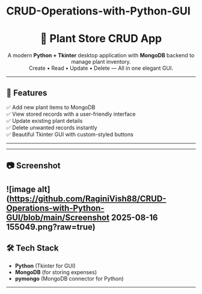 # CRUD-Operations-with-Python-GUI
<h1 align="center">🌿 Plant Store CRUD App</h1>

<p align="center">
A modern <b>Python + Tkinter</b> desktop application with <b>MongoDB</b> backend to manage plant inventory.<br>
Create • Read • Update • Delete — All in one elegant GUI.
</p>


---

## 🚀 Features
✅ Add new plant items to MongoDB  
✅ View stored records with a user-friendly interface  
✅ Update existing plant details  
✅ Delete unwanted records instantly  
✅ Beautiful Tkinter GUI with custom-styled buttons

---

---

## 📷 Screenshot
![image alt](https://github.com/RaginiVish88/CRUD-Operations-with-Python-GUI/blob/main/Screenshot 2025-08-16 155049.png?raw=true)
----

## 🛠 Tech Stack
- **Python** (Tkinter for GUI)
- **MongoDB** (for storing expenses)
- **pymongo** (MongoDB connector for Python)

---

